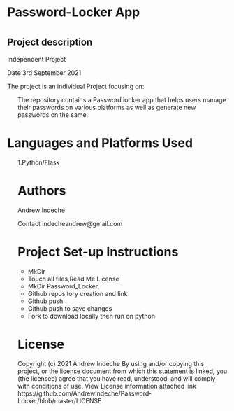    </head>
    <body>
    <h1>Password-Locker App<h1>
     <h2>Project description</h2>
          Independent Project
         <p>Date 3rd September 2021</p>
         <p>The project is an individual Project focusing on:</p>
      <ul>
  <p> The repository contains a Password locker app that helps users manage their passwords on various platforms as well as generate new passwords on the same.</p>
     </div>
     </div>
         </ul>
    <h1>Languages and Platforms Used</h1>
         <ul>
    1.Python/Flask
    </div>
    </div>
    <h1> Authors</h1>
    <p>Andrew Indeche</p>
    <p>Contact indecheandrew@gmail.com</p>
    </div>
    </div>
    <h1>Project Set-up Instructions</h1>
     <ul>
     <li>MkDir</li>
     <li>Touch all files,Read Me License</li>
     <li>MkDir Password_Locker, 
     <li>Github repository creation and link</li>
     <li>Github push</li>
     <li>Github push to save changes</li>
     <li>Fork to download locally then run on python
    </ul>
     </div>
     </div>
     <h1>License</h1>
   Copyright (c) 2021 Andrew Indeche
   By using and/or copying this project, or the license document from which this statement is linked, you (the licensee) agree that you have read, understood, and    will comply with conditions of use.
   View License information attached link
   https://github.com/AndrewIndeche/Password-Locker/blob/master/LICENSE
   
